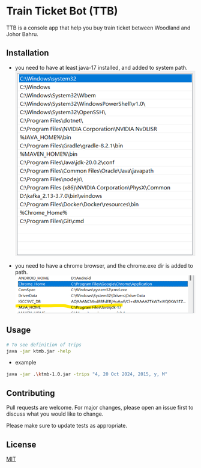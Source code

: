 # Train Ticket Bot (TTB)

TTB is a console app that help you buy train ticket between Woodland and Johor Bahru.

## Installation

- you need to have at least java-17 installed, and added to system path.
![System Paths Defintion](system_env_vars.png)


- you need to have a chrome browser, and the chrome.exe dir is added to path.
![Chrome and Java variable](chrome_java.png)


## Usage

```bash
# To see definition of trips
java -jar ktmb.jar -help

```
- example
```bash
java -jar .\ktmb-1.0.jar -trips "4, 20 Oct 2024, 2015, y, M"

```

## Contributing

Pull requests are welcome. For major changes, please open an issue first
to discuss what you would like to change.

Please make sure to update tests as appropriate.

## License

[MIT](https://choosealicense.com/licenses/mit/)